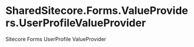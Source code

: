 # SharedSitecore.Forms.ValueProviders.UserProfileValueProvider
Sitecore Forms UserProfile ValueProvider
